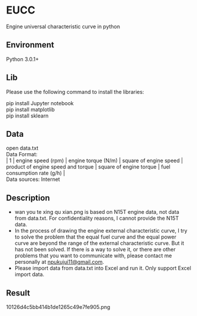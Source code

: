 # EUCC
Engine universal characteristic curve in python

## Environment
Python 3.0.1+  

## Lib
Please use the following command to install the libraries:

pip install Jupyter notebook  
pip install matplotlib  
pip install sklearn

## Data
open data.txt  
Data Format:  
| 1 | engine speed (rpm) | engine torque (N/m) | square of engine speed | product of engine speed and torque | square of engine torque | fuel consumption rate (g/h) |  
Data sources: Internet

## Description
* wan you te xing qu xian.png is based on N15T engine data, not data from data.txt. For confidentiality reasons, I cannot provide the N15T data.
* In the process of drawing the engine external characteristic curve, I try to solve the problem that the equal fuel curve and the equal power curve are beyond the range of the external characteristic curve. But it has not been solved. If there is a way to solve it, or there are other problems that you want to communicate with, please contact me personally at npukujui11@gmail.com.
* Please import data from data.txt into Excel and run it. Only support  Excel import data.

## Result
10126d4c5bb414b1de1265c49e7fe905.png
